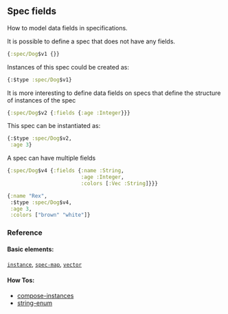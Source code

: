 <!---
  This markdown file was generated. Do not edit.
  -->

## Spec fields

How to model data fields in specifications.

It is possible to define a spec that does not have any fields.

```clojure
{:spec/Dog$v1 {}}
```

Instances of this spec could be created as:

```clojure
{:$type :spec/Dog$v1}
```

It is more interesting to define data fields on specs that define the structure of instances of the spec

```clojure
{:spec/Dog$v2 {:fields {:age :Integer}}}
```

This spec can be instantiated as:

```clojure
{:$type :spec/Dog$v2,
 :age 3}
```

A spec can have multiple fields

```clojure
{:spec/Dog$v4 {:fields {:name :String,
                        :age :Integer,
                        :colors [:Vec :String]}}}
```

```clojure
{:name "Rex",
 :$type :spec/Dog$v4,
 :age 3,
 :colors ["brown" "white"]}
```

### Reference

#### Basic elements:

[`instance`](../halite_basic-syntax-reference.md#instance), [`spec-map`](../../halite_spec-syntax-reference.md), [`vector`](../halite_basic-syntax-reference.md#vector)

#### How Tos:

* [compose-instances](../how-to/halite_compose-instances.md)
* [string-enum](../how-to/halite_string-enum.md)


